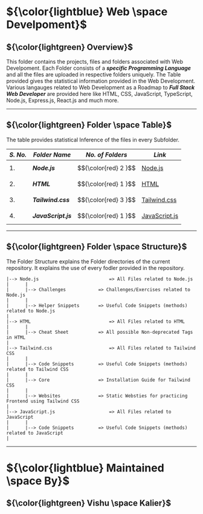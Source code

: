 # ${\color{lightblue} Web \space Develpoment}$

## ${\color{lightgreen} Overview}$

This folder contains the projects, files and folders associated with Web Develpoment. Each Folder consists of a ***specific Programming Language*** and all the
files are uploaded in respective folders uniquely. The Table provided gives the statistical information provided in the Web Development. Various langauges related to Web Development as a Roadmap to ***Full Stack Web Developer*** are provided here like HTML, CSS, JavaScript, TypeScript, Node.js, Express.js, React.js and much more.

------

## ${\color{lightgreen} Folder \space Table}$

The table provides statistical Inference of the files in every Subfolder.

| ***S. No.*** | ***Folder Name*** | ***No. of Folders*** | ***Link***
|-|-|-|-|
| 1. | ***Node.js*** | $${\color{red} 2 }$$ | [Node.js](https://github.com/VishuKalier2003/Web-Development/tree/main/Node.js)  |
| 2. | ***HTML*** | $${\color{red} 1 }$$ | [HTML](https://github.com/VishuKalier2003/Web-Development/tree/main/HTML)    |
| 3. | ***Tailwind.css*** | $${\color{red} 3 }$$ | [Tailwind.css](https://github.com/VishuKalier2003/Web-Development/tree/main/Tailwind) |
| 4. | ***JavaScript.js*** | $${\color{red} 1 }$$ | [JavaScript.js](https://github.com/VishuKalier2003/Web-Development/tree/main/JavaScript.js) |


------

## ${\color{lightgreen} Folder \space Structure}$

The Folder Structure explains the Folder directories of the current repository. It explains the use of every fodler provided in the repository.


    |--> Node.js                          => All Files related to Node.js
    |      |
    |      |--> Challenges            => Challenges/Exercises related to Node.js
    |      |
    |      |--> Helper Snippets       => Useful Code Snippets (methods) related to Node.js
    |
    |--> HTML                             => All Files related to HTML
    |      |
    |      |--> Cheat Sheet           => All possible Non-deprecated Tags in HTML 
    |
    |--> Tailwind.css                     => All Files related to Tailwind CSS
    |      |
    |      |--> Code Snippets         => Useful Code Snippets (methods) related to Tailwind CSS
    |      |
    |      |--> Core                  => Installation Guide for Tailwind CSS
    |      |
    |      |--> Websites              => Static Websties for practicing Frontend using Tailwind CSS
    |
    |--> JavaScript.js                    => All Files related to JavaScript
    |      |
    |      |--> Code Snippets         => Useful Code Snippets (methods) related to JavaScript
    |


------

# ${\color{lightblue} Maintained \space By}$
## ${\color{lightgreen} Vishu \space Kalier}$



